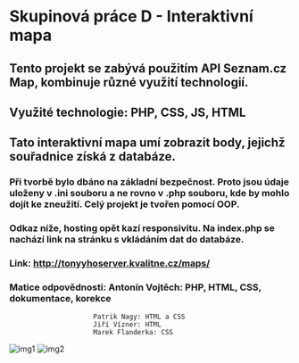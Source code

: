# Skupinová práce D - Interaktivní mapa
## Tento projekt se zabývá použitím API Seznam.cz Map, kombinuje různé využití technologií. 
## Využité technologie: PHP, CSS, JS, HTML
## Tato interaktivní mapa umí zobrazit body, jejichž souřadnice získá z databáze.
### Při tvorbě bylo dbáno na základní bezpečnost. Proto jsou údaje uloženy v .ini souboru a ne rovno v .php souboru, kde by mohlo dojít ke zneužití. Celý projekt je tvořen pomocí OOP.
### Odkaz níže, hosting opět kazí responsivitu. Na index.php se nachází link na stránku s vkládáním dat do databáze.
### Link: http://tonyyhoserver.kvalitne.cz/maps/
### Matice odpovědnosti: Antonín Vojtěch: PHP, HTML, CSS, dokumentace, korekce
                         Patrik Nagy: HTML a CSS
                         Jiří Vízner: HTML
                         Marek Flanderka: CSS
![img1](https://ctrlv.cz/shots/2020/05/22/nzE1.png)
![img2](https://ctrlv.cz/shots/2020/05/22/dCqc.png)
